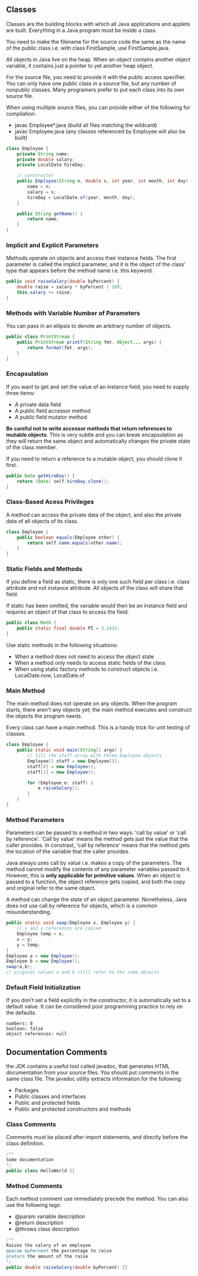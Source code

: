 ## Classes

Classes are the building blocks with which all Java applications and applets are built. Everything in a Java program must be inside a class.

You need to make the filename for the source code the same as the name of the public class i.e. with class FirstSample, use FirstSample.java.

All objects in Java live on the heap. When an object contains another object variable, it contains just a pointer to yet another heap object.

For the source file, you need to provide it with the public access specifier. You can only have one public class in a source file, but any number of nonpublic classes. Many programers prefer to put each class into its own source file.

When using multiple source files, you can provide either of the following for compilation:

- javac Employee\*.java (build all files matching the wildcard)
- javac Employee.java (any classes referenced by Employee will also be built)

```java
class Employee {
    private String name;
    private double salary;
    private LocalDate hireDay;

    // constructor
    public Employee(String n, double s, int year, int month, int day) {
        name = n;
        salary = s;
        hireDay = LocalDate.of(year, month, day);
    }

    public String getName() {
        return name;
    }
}
```

### Implicit and Explicit Parameters

Methods operate on objects and access their instance fields. The first parameter is called the implicit parameter, and it is the object of the class' type that appears before the method name i.e. this keyword.

```java
public void raiseSalary(double byPercent) {
    double raise = salary * byPercent / 100;
    this.salary += raise;
}
```

### Methods with Variable Number of Parameters

You can pass in an ellipsis to denote an arbitrary number of objects.

```java
public class PrintStream {
    public PrintStream printf(String fmt, Object... args) {
        return format(fmt, args);
    }
}
```

### Encapsulation

If you want to get and set the value of an instance field, you need to supply three items:

- A private data field
- A public field accessor method
- A public field mutator method

**Be careful not to write accessor methods that return references to mutable objects**. This is very subtle and you can break encapsulation as they will return the same object and automatically changes the private state of the class member.

If you need to return a reference to a mutable object, you should clone it first.

```java
public Date getHireDay() {
    return (Date) self.hireDay.clone();
}
```

### Class-Based Acess Privileges

A method can access the private data of the object, and also the private data of all objects of its class.

```java
class Employee {
    public boolean equals(Employee other) {
        return self.name.equals(other.name);
    }
}
```

### Static Fields and Methods

If you define a field as static, there is only one such field per class i.e. class attribute and not instance attribute. All objects of the class will share that field.

If static has been omitted, the variable would then be an instance field and requires an object of that class to access the field.

```java
public class Math {
    public static final double PI = 3.1415;
}
```

Use static methods in the following situations:

- When a method does not need to access the object state
- When a method only needs to access static fields of the class
- When using static factory methods to construct objects i.e. LocalDate.now, LocalDate.of

### Main Method

The main method does not operate on any objects. When the program starts, there aren't any objects yet; the main method executes and construct the objects the program needs.

Every class can have a main method. This is a handy trick for unit testing of classes.

```java
class Employee {
    public static void main(String[] args) {
        // fill the staff array with three Employee objects
        Employee[] staff = new Employee[3];
        staff[0] = new Employee();
        staff[1] = new Employee();

        for (Employee e: staff) {
            e.raiseSalary();
        }
    }
}
```

### Method Parameters

Parameters can be passed to a method in two ways: 'call by value' or 'call by reference'. 'Call by value' means the method gets just the value that the caller provides. In constrast, 'call by reference' means that the method gets the location of the variable that the caller provides.

Java always uses call by value i.e. makes a copy of the parameters. The method cannot modify the contents of any parameter variables passed to it. However, this is **only applicable for primitive values**. When an object is passed to a function, the object reference gets copied, and both the copy and original refer to the same object.

A method can change the state of an object parameter. Nonetheless, Java does not use call by reference for objects, which is a common misunderstanding.

```java
public static void swap(Employee x, Employee y) {
    // x and y references are copied
    Employee temp = x;
    x = y;
    y = temp;
}
Employee a = new Employee();
Employee b = new Employee();
swap(a,b);
// original values a and b still refer to the same objects
```

### Default Field Initialization

If you don't set a field explicitly in the constructor, it is automatically set to a default value. It can be considered poor programming practice to rely on the defaults.

```
numbers: 0
boolean: false
object references: null
```

## Documentation Comments

the JDK contains a useful tool called javadoc, that generates HTML documentation from your source files. You should put comments in the same class file. The javadoc utility extracts information for the following:

- Packages
- Public classes and interfaces
- Public and protected fields
- Public and protected constructors and methods

### Class Comments

Comments must be placed after import statements, and directly before the class definition.

```java
/**
Some documentation
*/
public class HelloWorld {}
```

### Method Comments

Each method comment use immediately precede the method. You can also use the following tags:

- @param variable description
- @return description
- @throws class description

```java
/**
Raises the salary of an employee.
@param byPercent the percentage to raise
@return the amount of the raise
*/
public double raiseSalary(double byPercent) {}
```
